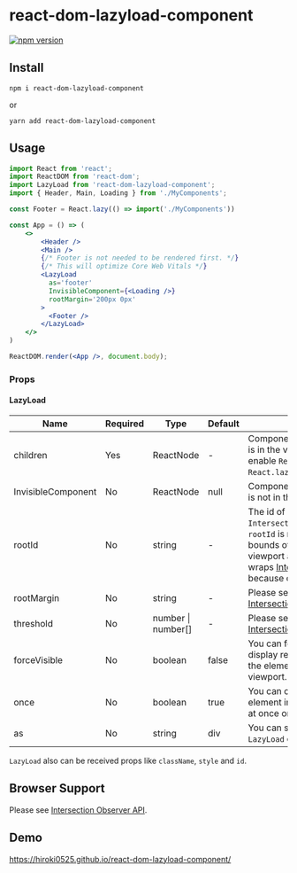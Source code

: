 # react-dom-lazyload-component

[![npm version](https://badge.fury.io/js/react-dom-lazyload-component.svg)](https://badge.fury.io/js/react-dom-lazyload-component)

## Install

```
npm i react-dom-lazyload-component
```

or

```
yarn add react-dom-lazyload-component
```

## Usage

```jsx
import React from 'react';
import ReactDOM from 'react-dom';
import LazyLoad from 'react-dom-lazyload-component';
import { Header, Main, Loading } from './MyComponents';

const Footer = React.lazy(() => import('./MyComponents'))

const App = () => (
    <>
        <Header />
        <Main />
        {/* Footer is not needed to be rendered first. */}
        {/* This will optimize Core Web Vitals */}
        <LazyLoad
          as='footer'
          InvisibleComponent={<Loading />}
          rootMargin='200px 0px'
        >
          <Footer />
        </LazyLoad>
    </>
)

ReactDOM.render(<App />, document.body);
```

### Props

#### LazyLoad

| Name               | Required | Type                   | Default | Description                                                                                                                                                                                                                                                                                         |
|--------------------|----------|------------------------|---------|-----------------------------------------------------------------------------------------------------------------------------------------------------------------------------------------------------------------------------------------------------------------------------------------------------|
| children           | Yes      | ReactNode              | -       | Component is rendered when it is in the viewport. Automatically enable `React.Suspense` if you use `React.lazy` .                                                                                                                                                                                   |
| InvisibleComponent | No       | ReactNode              | null    | Component is rendered when it is not in the viewport.                                                                                                                                                                                                                                               |
| rootId             | No       | string                 | -       | The id of element which is `IntersectionObserver`'s target. If `rootId` is not specified, then the bounds of the actual document viewport are used. This prop wraps [IntersectionObserver.root](https://developer.mozilla.org/en-US/docs/Web/API/IntersectionObserver/root) because of performance. |
| rootMargin         | No       | string                 | -       | Please see [IntersectionObserver.rootMargin](https://developer.mozilla.org/en-US/docs/Web/API/IntersectionObserver/rootMargin).                                                                                                                                                                     |
| threshold          | No       | number &#124; number[] | -       | Please see [IntersectionObserver.thresholds](https://developer.mozilla.org/en-US/docs/Web/API/IntersectionObserver/thresholds).                                                                                                                                                                     |
| forceVisible       | No       | boolean                | false   | You can forces the component to display regardless of whether the element is visible in the viewport.                                                                                                                                                                                               |
| once               | No       | boolean                | true    | You can control whether the element in the viewport is shown at once or not                                                                                                                                                                                                                         |
| as                 | No       | string                 | div     | You can specify tag name to `LazyLoad` component.                                                                                                                                                                                                                                                   |

`LazyLoad` also can be received props like `className`, `style` and `id`.

## Browser Support

Please see [Intersection Observer API](https://developer.mozilla.org/en-US/docs/Web/API/Intersection_Observer_API#browser_compatibility).

## Demo
https://hiroki0525.github.io/react-dom-lazyload-component/